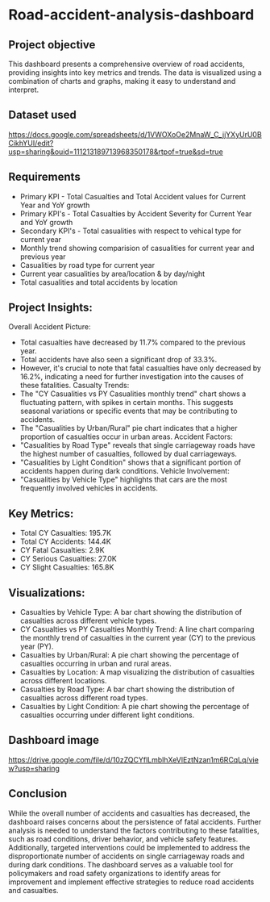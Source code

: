 # Road-accident-analysis-dashboard
## Project objective
This dashboard presents a comprehensive overview of road accidents, providing insights into key metrics and trends. The data is visualized using a combination of charts and graphs, making it easy to understand and interpret.
## Dataset used
 https://docs.google.com/spreadsheets/d/1VWOXoOe2MnaW_C_jjYXyUrU0BCikhYUI/edit?usp=sharing&ouid=111213189713968350178&rtpof=true&sd=true
## Requirements
* Primary KPI - Total Casualties and Total Accident values for Current Year and YoY growth
* Primary KPI's - Total Casualties by Accident Severity for Current Year and YoY growth
* Secondary KPI's - Total casualities with respect to vehical type for current year
* Monthly trend showing comparision of casualities for current year and previous year
* Casualities by road type for current year
* Current year casualities by area/location & by day/night
* Total casualities and total accidents by location
## Project Insights:
Overall Accident Picture:
   * Total casualties have decreased by 11.7% compared to the previous year.
   * Total accidents have also seen a significant drop of 33.3%.
   * However, it's crucial to note that fatal casualties have only decreased by 16.2%, indicating a need for further investigation into the causes of these fatalities.
Casualty Trends:
   * The "CY Casualities vs PY Casualities monthly trend" chart shows a fluctuating pattern, with spikes in certain months. This suggests seasonal variations or specific events that may be contributing to accidents.
   * The "Casualities by Urban/Rural" pie chart indicates that a higher proportion of casualties occur in urban areas.
Accident Factors:
   * "Casualities by Road Type" reveals that single carriageway roads have the highest number of casualties, followed by dual carriageways.
   * "Casualities by Light Condition" shows that a significant portion of accidents happen during dark conditions.
Vehicle Involvement:
   * "Casualities by Vehicle Type" highlights that cars are the most frequently involved vehicles in accidents.
## Key Metrics:
 * Total CY Casualties: 195.7K
 * Total CY Accidents: 144.4K
 * CY Fatal Casualties: 2.9K
 * CY Serious Casualties: 27.0K
 * CY Slight Casualties: 165.8K
## Visualizations:
 * Casualties by Vehicle Type: A bar chart showing the distribution of casualties across different vehicle types.
 * CY Casualties vs PY Casualties Monthly Trend: A line chart comparing the monthly trend of casualties in the current year (CY) to the previous year (PY).
 * Casualties by Urban/Rural: A pie chart showing the percentage of casualties occurring in urban and rural areas.
 * Casualties by Location: A map visualizing the distribution of casualties across different locations.
 * Casualties by Road Type: A bar chart showing the distribution of casualties across different road types.
 * Casualties by Light Condition: A pie chart showing the percentage of casualties occurring under different light conditions.
## Dashboard  image
https://drive.google.com/file/d/10zZQCYflLmblhXeVlEztNzan1m6RCqLq/view?usp=sharing
## Conclusion
While the overall number of accidents and casualties has decreased, the dashboard raises concerns about the persistence of fatal accidents. Further analysis is needed to understand the factors contributing to these fatalities, such as road conditions, driver behavior, and vehicle safety features. Additionally, targeted interventions could be implemented to address the disproportionate number of accidents on single carriageway roads and during dark conditions. The dashboard serves as a valuable tool for policymakers and road safety organizations to identify areas for improvement and implement effective strategies to reduce road accidents and casualties.

